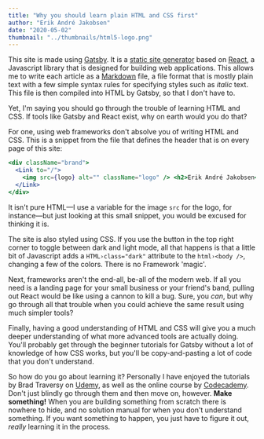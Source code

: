 ```yaml
---
title: "Why you should learn plain HTML and CSS first"
author: "Erik André Jakobsen"
date: "2020-05-02"
thumbnail: "../thumbnails/html5-logo.png"
---
```


This site is made using [Gatsby](https://gatsbyjs.org). It is a [static site generator](https://www.netlify.com/blog/2020/04/14/what-is-a-static-site-generator-and-3-ways-to-find-the-best-one/) based on [React](https://reactjs.org/), a Javascript library that is designed for building web applications. This allows me to write each article as a [Markdown](https://en.wikipedia.org/wiki/Markdown) file, a file format that is mostly plain text with a few simple syntax rules for specifying styles such as _italic_ text. This file is then compiled into HTML by Gatsby, so that I don't have to.

Yet, I'm saying you should go through the trouble of learning HTML and CSS. If tools like Gatsby and React exist, why on earth would you do that?

For one, using web frameworks don't absolve you of writing HTML and CSS. This is a snippet from the file that defines the header that is on every page of this site:

```jsx
<div className="brand">
  <Link to="/">
    <img src={logo} alt="" className="logo" /> <h2>Erik André Jakobsen</h2>
  </Link>
</div>
```

It isn't pure HTML—I use a variable for the image `src` for the logo, for instance—but just looking at this small snippet, you would be excused for thinking it is.

The site is also styled using CSS. If you use the button in the top right corner to toggle between dark and light mode, all that happens is that a little bit of Javascript adds a `HTML›class="dark"` attribute to the `html›<body />`, changing a few of the colors. There is no Framework 'magic'.

Next, frameworks aren't the end-all, be-all of the modern web. If all you need is a landing page for your small business or your friend's band, pulling out React would be like using a cannon to kill a bug. Sure, you _can_, but why go through all that trouble when you could achieve the same result using much simpler tools?

Finally, having a good understanding of HTML and CSS will give you a much deeper understanding of what more advanced tools are actually doing. You'll probably get through the beginner tutorials for Gatsby without a lot of knowledge of how CSS works, but you'll be copy-and-pasting a lot of code that you don't understand.

So how do you go about learning it? Personally I have enjoyed the tutorials by Brad Traversy on [Udemy](https://www.udemy.com/), as well as the online course by [Codecademy](https://www.codecademy.com/). Don't just blindly go through them and then move on, however. **Make something!** When you are building something from scratch there is nowhere to hide, and no solution manual for when you don't understand something. If you want something to happen, you just have to figure it out, _really_ learning it in the process.
